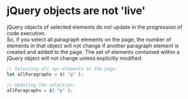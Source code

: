 # jQuery objects are not 'live'

jQuery objects of selected elements do not update in the progression of code execution.  
So, if you select all paragraph elements on the page, the number of elements in that 
object will not change if another paragraph element is created and added to the page. The set of elements contained within a jQuery object will not change unless explicitly modified.

```js
// Selecting all <p> elements on the page.
let allParagraphs = $( "p" );

// Updating the selection. 
allParagraphs = $( "p" );
```